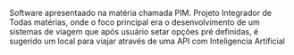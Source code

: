 Software apresentaado na matéria chamada PIM. Projeto Integrador de Todas matérias, onde o foco principal era o desenvolvimento de um sistemas de viagem que após usuário setar opções pré definidas, é sugerido um local para viajar através de uma API com Inteligencia Artificial 
